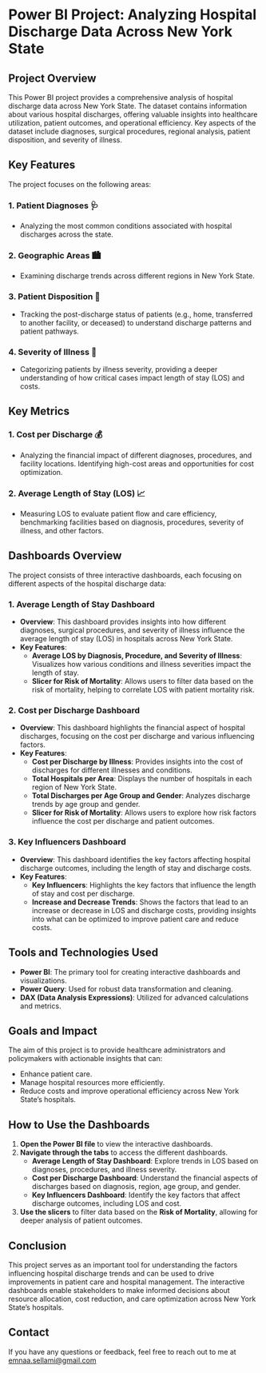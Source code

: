 # Power BI Project: Analyzing Hospital Discharge Data Across New York State

## Project Overview
This Power BI project provides a comprehensive analysis of hospital discharge data across New York State. The dataset contains information about various hospital discharges, offering valuable insights into healthcare utilization, patient outcomes, and operational efficiency. Key aspects of the dataset include diagnoses, surgical procedures, regional analysis, patient disposition, and severity of illness.

## Key Features
The project focuses on the following areas:

### 1. **Patient Diagnoses 🩺**
   - Analyzing the most common conditions associated with hospital discharges across the state.

### 2. **Geographic Areas 🏙️**
   - Examining discharge trends across different regions in New York State.

### 3. **Patient Disposition 🚶**
   - Tracking the post-discharge status of patients (e.g., home, transferred to another facility, or deceased) to understand discharge patterns and patient pathways.

### 4. **Severity of Illness 🏥**
   - Categorizing patients by illness severity, providing a deeper understanding of how critical cases impact length of stay (LOS) and costs.

## Key Metrics
### 1. **Cost per Discharge 💰**
   - Analyzing the financial impact of different diagnoses, procedures, and facility locations. Identifying high-cost areas and opportunities for cost optimization.

### 2. **Average Length of Stay (LOS) 📈**
   - Measuring LOS to evaluate patient flow and care efficiency, benchmarking facilities based on diagnosis, procedures, severity of illness, and other factors.

## Dashboards Overview

The project consists of three interactive dashboards, each focusing on different aspects of the hospital discharge data:

### 1. **Average Length of Stay Dashboard**
   - **Overview**: This dashboard provides insights into how different diagnoses, surgical procedures, and severity of illness influence the average length of stay (LOS) in hospitals across New York State.
   - **Key Features**:
     - **Average LOS by Diagnosis, Procedure, and Severity of Illness**: Visualizes how various conditions and illness severities impact the length of stay.
     - **Slicer for Risk of Mortality**: Allows users to filter data based on the risk of mortality, helping to correlate LOS with patient mortality risk.

### 2. **Cost per Discharge Dashboard**
   - **Overview**: This dashboard highlights the financial aspect of hospital discharges, focusing on the cost per discharge and various influencing factors.
   - **Key Features**:
     - **Cost per Discharge by Illness**: Provides insights into the cost of discharges for different illnesses and conditions.
     - **Total Hospitals per Area**: Displays the number of hospitals in each region of New York State.
     - **Total Discharges per Age Group and Gender**: Analyzes discharge trends by age group and gender.
     - **Slicer for Risk of Mortality**: Allows users to explore how risk factors influence the cost per discharge and patient outcomes.

### 3. **Key Influencers Dashboard**
   - **Overview**: This dashboard identifies the key factors affecting hospital discharge outcomes, including the length of stay and discharge costs.
   - **Key Features**:
     - **Key Influencers**: Highlights the key factors that influence the length of stay and cost per discharge.
     - **Increase and Decrease Trends**: Shows the factors that lead to an increase or decrease in LOS and discharge costs, providing insights into what can be optimized to improve patient care and reduce costs.

## Tools and Technologies Used
- **Power BI**: The primary tool for creating interactive dashboards and visualizations.
- **Power Query**: Used for robust data transformation and cleaning.
- **DAX (Data Analysis Expressions)**: Utilized for advanced calculations and metrics.

## Goals and Impact
The aim of this project is to provide healthcare administrators and policymakers with actionable insights that can:
- Enhance patient care.
- Manage hospital resources more efficiently.
- Reduce costs and improve operational efficiency across New York State’s hospitals.

## How to Use the Dashboards
1. **Open the Power BI file** to view the interactive dashboards.
2. **Navigate through the tabs** to access the different dashboards.
   - **Average Length of Stay Dashboard**: Explore trends in LOS based on diagnoses, procedures, and illness severity.
   - **Cost per Discharge Dashboard**: Understand the financial aspects of discharges based on diagnosis, region, age group, and gender.
   - **Key Influencers Dashboard**: Identify the key factors that affect discharge outcomes, including LOS and cost.
3. **Use the slicers** to filter data based on the **Risk of Mortality**, allowing for deeper analysis of patient outcomes.

## Conclusion
This project serves as an important tool for understanding the factors influencing hospital discharge trends and can be used to drive improvements in patient care and hospital management. The interactive dashboards enable stakeholders to make informed decisions about resource allocation, cost reduction, and care optimization across New York State’s hospitals.

## Contact
If you have any questions or feedback, feel free to reach out to me at emnaa.sellami@gmail.com
